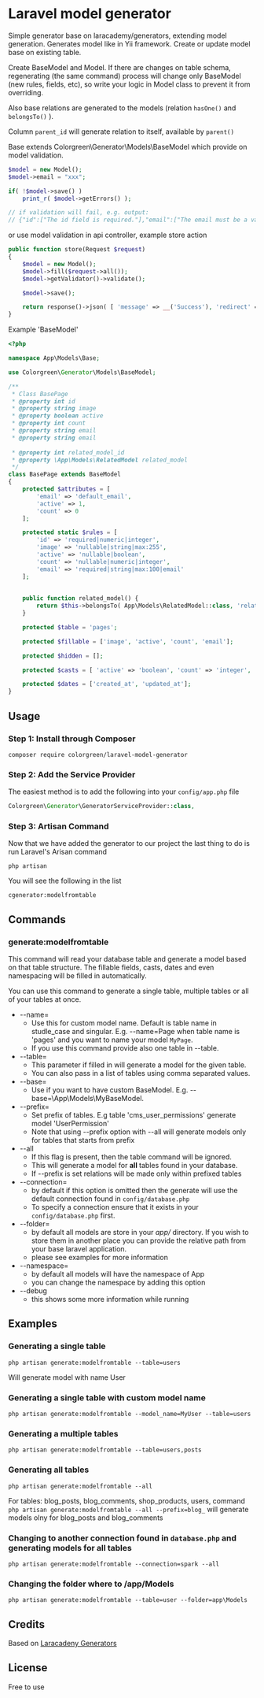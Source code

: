 # Laravel model generator

Simple generator base on laracademy/generators, extending model generation. Generates model like in Yii framework. Create or update model base on existing table. 

Create BaseModel and Model. If there are changes on table schema, regenerating (the same command) process will change only BaseModel (new rules, fields, etc), so write your logic in Model class to prevent it from overriding.

Also base relations are generated to the models (relation ```hasOne()``` and ```belongsTo()``` ).

Column ```parent_id``` will generate relation to itself, available by ```parent()```

Base<xxx> extends Colorgreen\Generator\Models\BaseModel which provide on model validation.
```php
$model = new Model();
$model->email = "xxx";

if( !$model->save() )
    print_r( $model->getErrors() );

// if validation will fail, e.g. output:
// {"id":["The id field is required."],"email":["The email must be a valid email address."]}

```

or use model validation in api controller, example store action

```php
public function store(Request $request)
{
    $model = new Model();
    $model->fill($request->all());
    $model->getValidator()->validate();

    $model->save();

    return response()->json( [ 'message' => __('Success'), 'redirect' => route('model.edit', [$model] ) ] );
}
```

Example 'BaseModel'
```php
<?php

namespace App\Models\Base;

use Colorgreen\Generator\Models\BaseModel;

/**
 * Class BasePage
 * @property int id
 * @property string image
 * @property boolean active
 * @property int count
 * @property string email
 * @property string email
 
 * @property int related_model_id
 * @property \App\Models\RelatedModel related_model
 */
class BasePage extends BaseModel
{
    protected $attributes = [
		'email' => 'default_email', 
		'active' => 1, 
		'count' => 0
	];

    protected static $rules = [
		'id' => 'required|numeric|integer', 
		'image' => 'nullable|string|max:255', 
		'active' => 'nullable|boolean', 
		'count' => 'nullable|numeric|integer', 
		'email' => 'required|string|max:100|email'
	];
	
	
	public function related_model() {
		return $this->belongsTo( App\Models\RelatedModel::class, 'related_model_id' );
	}

    protected $table = 'pages';

    protected $fillable = ['image', 'active', 'count', 'email'];

    protected $hidden = [];

    protected $casts = [ 'active' => 'boolean', 'count' => 'integer', 'related_model_id' => 'integer' ];

    protected $dates = ['created_at', 'updated_at'];
}
```



## Usage

### Step 1: Install through Composer

```
composer require colorgreen/laravel-model-generator
```

### Step 2: Add the Service Provider
The easiest method is to add the following into your `config/app.php` file

```php
Colorgreen\Generator\GeneratorServiceProvider::class,
```

### Step 3: Artisan Command
Now that we have added the generator to our project the last thing to do is run Laravel's Arisan command

```
php artisan
```

You will see the following in the list

```
cgenerator:modelfromtable
```

## Commands

### generate:modelfromtable

This command will read your database table and generate a model based on that table structure. The fillable fields, casts, dates and even namespacing will be filled in automatically.

You can use this command to generate a single table, multiple tables or all of your tables at once.

* --name=
  * Use this for custom model name. Default is table name in studle_case and singular. E.g. --name=Page when table name is 'pages' and you want to name your model ```MyPage```.
  * If you use this command provide also one table in --table.
* --table=
  * This parameter if filled in will generate a model for the given table.
  * You can also pass in a list of tables using comma separated values.
* --base=
  * Use if you want to have custom BaseModel. E.g. --base=\App\Models\MyBaseModel.
* --prefix=
  * Set prefix of tables. E.g table 'cms_user_permissions' generate model 'UserPermission'
  * Note that using --prefix option with --all will generate models only for tables that starts from prefix
* --all
  * If this flag is present, then the table command will be ignored.
  * This will generate a model for **all** tables found in your database.
  * If --prefix is set relations will be made only within prefixed tables
* --connection=
  * by default if this option is omitted then the generate will use the default connection found in `config/database.php`
  * To specify a connection ensure that it exists in your `config/database.php` first.
* --folder=
  * by default all models are store in your _app/_ directory. If you wish to store them in another place you can provide the relative path from your base laravel application.
  * please see examples for more information
* --namespace=
  * by default all models will have the namespace of App
  * you can change the namespace by adding this option
* --debug
  * this shows some more information while running

## Examples

### Generating a single table

```
php artisan generate:modelfromtable --table=users

```
Will generate model with name User

### Generating a single table with custom model name

```
php artisan generate:modelfromtable --model_name=MyUser --table=users
```

### Generating a multiple tables

```
php artisan generate:modelfromtable --table=users,posts
```

### Generating all tables

```
php artisan generate:modelfromtable --all
```

For tables: blog_posts, blog_comments, shop_products, users, command ```php artisan generate:modelfromtable --all --prefix=blog_``` 
will generate models olny for blog_posts and blog_comments

### Changing to another connection found in `database.php` and generating models for all tables

```
php artisan generate:modelfromtable --connection=spark --all
```

### Changing the folder where to /app/Models

```
php artisan generate:modelfromtable --table=user --folder=app\Models
```

## Credits

Based on [Laracadeny Generators](https://github.com/laracademy/generators)


## License
Free to use